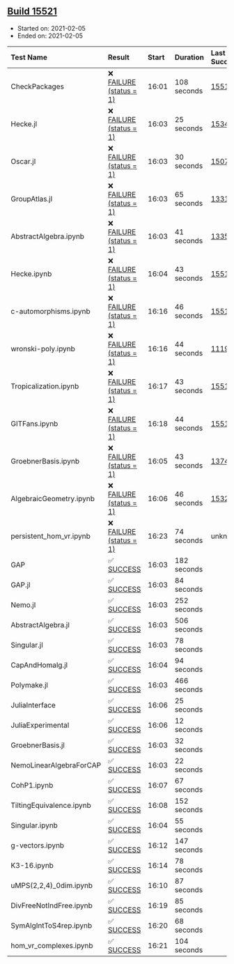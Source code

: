 ## [Build 15521](https://oscarci.mathematik.uni-kl.de/job/oscar/15521/)

* Started on: 2021-02-05
* Ended on: 2021-02-05

| Test Name    | Result | Start | Duration | Last Success | First Failure |
|:-------------|:-------|:------|:---------|:-------------|:--------------|
| CheckPackages | ❌ [FAILURE (status = 1)](https://oscarci.mathematik.uni-kl.de/job/oscar/15521/artifact/logs/build-15521/CheckPackages.log) | 16:01 | 108 seconds | [15514](https://oscarci.mathematik.uni-kl.de/job/oscar/15514/) | [15515](https://oscarci.mathematik.uni-kl.de/job/oscar/15515/) |
| Hecke.jl | ❌ [FAILURE (status = 1)](https://oscarci.mathematik.uni-kl.de/job/oscar/15521/artifact/logs/build-15521/Hecke.jl.log) | 16:03 | 25 seconds | [15344](https://oscarci.mathematik.uni-kl.de/job/oscar/15344/) | [15348](https://oscarci.mathematik.uni-kl.de/job/oscar/15348/) |
| Oscar.jl | ❌ [FAILURE (status = 1)](https://oscarci.mathematik.uni-kl.de/job/oscar/15521/artifact/logs/build-15521/Oscar.jl.log) | 16:03 | 30 seconds | [15079](https://oscarci.mathematik.uni-kl.de/job/oscar/15079/) | [15080](https://oscarci.mathematik.uni-kl.de/job/oscar/15080/) |
| GroupAtlas.jl | ❌ [FAILURE (status = 1)](https://oscarci.mathematik.uni-kl.de/job/oscar/15521/artifact/logs/build-15521/GroupAtlas.jl.log) | 16:03 | 65 seconds | [13311](https://oscarci.mathematik.uni-kl.de/job/oscar/13311/) | [13312](https://oscarci.mathematik.uni-kl.de/job/oscar/13312/) |
| AbstractAlgebra.ipynb | ❌ [FAILURE (status = 1)](https://oscarci.mathematik.uni-kl.de/job/oscar/15521/artifact/logs/build-15521/AbstractAlgebra.ipynb.log) | 16:03 | 41 seconds | [13355](https://oscarci.mathematik.uni-kl.de/job/oscar/13355/) | [13356](https://oscarci.mathematik.uni-kl.de/job/oscar/13356/) |
| Hecke.ipynb | ❌ [FAILURE (status = 1)](https://oscarci.mathematik.uni-kl.de/job/oscar/15521/artifact/logs/build-15521/Hecke.ipynb.log) | 16:04 | 43 seconds | [15514](https://oscarci.mathematik.uni-kl.de/job/oscar/15514/) | [15515](https://oscarci.mathematik.uni-kl.de/job/oscar/15515/) |
| c-automorphisms.ipynb | ❌ [FAILURE (status = 1)](https://oscarci.mathematik.uni-kl.de/job/oscar/15521/artifact/logs/build-15521/c-automorphisms.ipynb.log) | 16:16 | 46 seconds | [15514](https://oscarci.mathematik.uni-kl.de/job/oscar/15514/) | [15515](https://oscarci.mathematik.uni-kl.de/job/oscar/15515/) |
| wronski-poly.ipynb | ❌ [FAILURE (status = 1)](https://oscarci.mathematik.uni-kl.de/job/oscar/15521/artifact/logs/build-15521/wronski-poly.ipynb.log) | 16:16 | 44 seconds | [11192](https://oscarci.mathematik.uni-kl.de/job/oscar/11192/) | [11193](https://oscarci.mathematik.uni-kl.de/job/oscar/11193/) |
| Tropicalization.ipynb | ❌ [FAILURE (status = 1)](https://oscarci.mathematik.uni-kl.de/job/oscar/15521/artifact/logs/build-15521/Tropicalization.ipynb.log) | 16:17 | 43 seconds | [15514](https://oscarci.mathematik.uni-kl.de/job/oscar/15514/) | [15515](https://oscarci.mathematik.uni-kl.de/job/oscar/15515/) |
| GITFans.ipynb | ❌ [FAILURE (status = 1)](https://oscarci.mathematik.uni-kl.de/job/oscar/15521/artifact/logs/build-15521/GITFans.ipynb.log) | 16:18 | 44 seconds | [15514](https://oscarci.mathematik.uni-kl.de/job/oscar/15514/) | [15515](https://oscarci.mathematik.uni-kl.de/job/oscar/15515/) |
| GroebnerBasis.ipynb | ❌ [FAILURE (status = 1)](https://oscarci.mathematik.uni-kl.de/job/oscar/15521/artifact/logs/build-15521/GroebnerBasis.ipynb.log) | 16:05 | 43 seconds | [13748](https://oscarci.mathematik.uni-kl.de/job/oscar/13748/) | [13749](https://oscarci.mathematik.uni-kl.de/job/oscar/13749/) |
| AlgebraicGeometry.ipynb | ❌ [FAILURE (status = 1)](https://oscarci.mathematik.uni-kl.de/job/oscar/15521/artifact/logs/build-15521/AlgebraicGeometry.ipynb.log) | 16:06 | 46 seconds | [15322](https://oscarci.mathematik.uni-kl.de/job/oscar/15322/) | [15323](https://oscarci.mathematik.uni-kl.de/job/oscar/15323/) |
| persistent_hom_vr.ipynb | ❌ [FAILURE (status = 1)](https://oscarci.mathematik.uni-kl.de/job/oscar/15521/artifact/logs/build-15521/persistent_hom_vr.ipynb.log) | 16:23 | 74 seconds | unknown | unknown |
| GAP | ✅ [SUCCESS](https://oscarci.mathematik.uni-kl.de/job/oscar/15521/artifact/logs/build-15521/GAP.log) | 16:03 | 182 seconds |  |  |
| GAP.jl | ✅ [SUCCESS](https://oscarci.mathematik.uni-kl.de/job/oscar/15521/artifact/logs/build-15521/GAP.jl.log) | 16:03 | 84 seconds |  |  |
| Nemo.jl | ✅ [SUCCESS](https://oscarci.mathematik.uni-kl.de/job/oscar/15521/artifact/logs/build-15521/Nemo.jl.log) | 16:03 | 252 seconds |  |  |
| AbstractAlgebra.jl | ✅ [SUCCESS](https://oscarci.mathematik.uni-kl.de/job/oscar/15521/artifact/logs/build-15521/AbstractAlgebra.jl.log) | 16:03 | 506 seconds |  |  |
| Singular.jl | ✅ [SUCCESS](https://oscarci.mathematik.uni-kl.de/job/oscar/15521/artifact/logs/build-15521/Singular.jl.log) | 16:03 | 78 seconds |  |  |
| CapAndHomalg.jl | ✅ [SUCCESS](https://oscarci.mathematik.uni-kl.de/job/oscar/15521/artifact/logs/build-15521/CapAndHomalg.jl.log) | 16:04 | 94 seconds |  |  |
| Polymake.jl | ✅ [SUCCESS](https://oscarci.mathematik.uni-kl.de/job/oscar/15521/artifact/logs/build-15521/Polymake.jl.log) | 16:03 | 466 seconds |  |  |
| JuliaInterface | ✅ [SUCCESS](https://oscarci.mathematik.uni-kl.de/job/oscar/15521/artifact/logs/build-15521/JuliaInterface.log) | 16:06 | 25 seconds |  |  |
| JuliaExperimental | ✅ [SUCCESS](https://oscarci.mathematik.uni-kl.de/job/oscar/15521/artifact/logs/build-15521/JuliaExperimental.log) | 16:06 | 12 seconds |  |  |
| GroebnerBasis.jl | ✅ [SUCCESS](https://oscarci.mathematik.uni-kl.de/job/oscar/15521/artifact/logs/build-15521/GroebnerBasis.jl.log) | 16:03 | 32 seconds |  |  |
| NemoLinearAlgebraForCAP | ✅ [SUCCESS](https://oscarci.mathematik.uni-kl.de/job/oscar/15521/artifact/logs/build-15521/NemoLinearAlgebraForCAP.log) | 16:03 | 22 seconds |  |  |
| CohP1.ipynb | ✅ [SUCCESS](https://oscarci.mathematik.uni-kl.de/job/oscar/15521/artifact/logs/build-15521/CohP1.ipynb.log) | 16:07 | 67 seconds |  |  |
| TiltingEquivalence.ipynb | ✅ [SUCCESS](https://oscarci.mathematik.uni-kl.de/job/oscar/15521/artifact/logs/build-15521/TiltingEquivalence.ipynb.log) | 16:08 | 152 seconds |  |  |
| Singular.ipynb | ✅ [SUCCESS](https://oscarci.mathematik.uni-kl.de/job/oscar/15521/artifact/logs/build-15521/Singular.ipynb.log) | 16:04 | 55 seconds |  |  |
| g-vectors.ipynb | ✅ [SUCCESS](https://oscarci.mathematik.uni-kl.de/job/oscar/15521/artifact/logs/build-15521/g-vectors.ipynb.log) | 16:12 | 147 seconds |  |  |
| K3-16.ipynb | ✅ [SUCCESS](https://oscarci.mathematik.uni-kl.de/job/oscar/15521/artifact/logs/build-15521/K3-16.ipynb.log) | 16:14 | 78 seconds |  |  |
| uMPS(2,2,4)_0dim.ipynb | ✅ [SUCCESS](https://oscarci.mathematik.uni-kl.de/job/oscar/15521/artifact/logs/build-15521/uMPS-2-2-4-_0dim.ipynb.log) | 16:10 | 87 seconds |  |  |
| DivFreeNotIndFree.ipynb | ✅ [SUCCESS](https://oscarci.mathematik.uni-kl.de/job/oscar/15521/artifact/logs/build-15521/DivFreeNotIndFree.ipynb.log) | 16:19 | 85 seconds |  |  |
| SymAlgIntToS4rep.ipynb | ✅ [SUCCESS](https://oscarci.mathematik.uni-kl.de/job/oscar/15521/artifact/logs/build-15521/SymAlgIntToS4rep.ipynb.log) | 16:20 | 68 seconds |  |  |
| hom_vr_complexes.ipynb | ✅ [SUCCESS](https://oscarci.mathematik.uni-kl.de/job/oscar/15521/artifact/logs/build-15521/hom_vr_complexes.ipynb.log) | 16:21 | 104 seconds |  |  |
